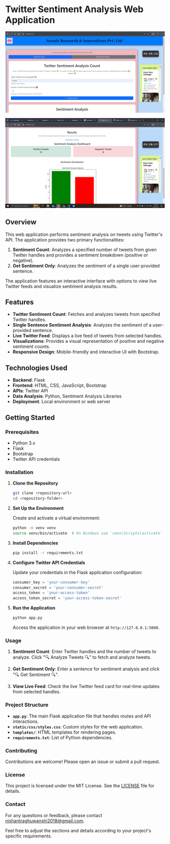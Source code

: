
# Twitter Sentiment Analysis Web Application

![Alt text](https://github.com/Nishant2018/Twitter_Scrapping_-_Sentiment_Analysis/blob/main/1.jpg)


![Alt text](https://github.com/Nishant2018/Twitter_Scrapping_-_Sentiment_Analysis/blob/main/Screenshot%20(188).png)
## Overview
   
This web application performs sentiment analysis on tweets using Twitter's API. The application provides two primary functionalities:
1. **Sentiment Count**: Analyzes a specified number of tweets from given Twitter handles and provides a sentiment breakdown (positive or negative).
2. **Get Sentiment Only**: Analyzes the sentiment of a single user-provided sentence.

The application features an interactive interface with options to view live Twitter feeds and visualize sentiment analysis results.

## Features

- **Twitter Sentiment Count**: Fetches and analyzes tweets from specified Twitter handles.
- **Single Sentence Sentiment Analysis**: Analyzes the sentiment of a user-provided sentence.
- **Live Twitter Feed**: Displays a live feed of tweets from selected handles.
- **Visualizations**: Provides a visual representation of positive and negative sentiment counts.
- **Responsive Design**: Mobile-friendly and interactive UI with Bootstrap.

## Technologies Used

- **Backend**: Flask
- **Frontend**: HTML, CSS, JavaScript, Bootstrap
- **APIs**: Twitter API
- **Data Analysis**: Python, Sentiment Analysis Libraries
- **Deployment**: Local environment or web server

## Getting Started

### Prerequisites

- Python 3.x
- Flask
- Bootstrap
- Twitter API credentials

### Installation

1. **Clone the Repository**

   ```bash
   git clone <repository-url>
   cd <repository-folder>
   ```

2. **Set Up the Environment**

   Create and activate a virtual environment:

   ```bash
   python -m venv venv
   source venv/bin/activate  # On Windows use `venv\Scripts\activate`
   ```

3. **Install Dependencies**

   ```bash
   pip install -r requirements.txt
   ```

4. **Configure Twitter API Credentials**

   Update your credentials in the Flask application configuration:

   ```python
   consumer_key = 'your-consumer-key'
   consumer_secret = 'your-consumer-secret'
   access_token = 'your-access-token'
   access_token_secret = 'your-access-token-secret'
   ```

5. **Run the Application**

   ```bash
   python app.py
   ```

   Access the application in your web browser at `http://127.0.0.1:5000`.

### Usage

1. **Sentiment Count**: Enter Twitter handles and the number of tweets to analyze. Click "🔍 Analyze Tweets 🔍" to fetch and analyze tweets.

2. **Get Sentiment Only**: Enter a sentence for sentiment analysis and click "🔍 Get Sentiment 🔍".

3. **View Live Feed**: Check the live Twitter feed card for real-time updates from selected handles.

### Project Structure

- **`app.py`**: The main Flask application file that handles routes and API interactions.
- **`static/css/styles.css`**: Custom styles for the web application.
- **`templates/`**: HTML templates for rendering pages.
- **`requirements.txt`**: List of Python dependencies.

### Contributing

Contributions are welcome! Please open an issue or submit a pull request.

### License

This project is licensed under the MIT License. See the [LICENSE](LICENSE) file for details.

### Contact

For any questions or feedback, please contact [nishantraghuwanshi2018@gmail.com](nishantraghuwanshi2018@gmail.com).


Feel free to adjust the sections and details according to your project's specific requirements.
